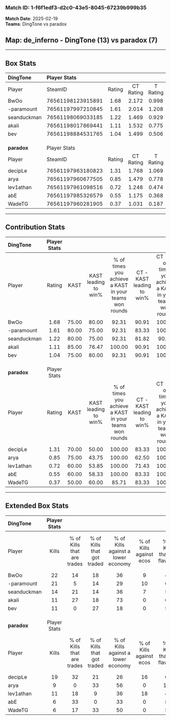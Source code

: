 ### Match ID: 1-f6f1edf3-d2c0-43e5-8045-67239b999b35  
**Match Date**: 2025-02-19  
**Teams**: DingTone vs paradox  

## **Map**: de_inferno - DingTone (13) vs paradox (7)  
---  

## Box Stats  

| **DingTone** | Player Stats      |        |           |          |       |       |       |         |        |      |     |
| :- | :- | :-: | :-: | :-: | :-: | :-: | :-: | :-: | :-: | :-: | :-: |
| Player       | SteamID           | Rating | CT Rating | T Rating | KAST  |  ADR  | Kills | Assists | Deaths | K/D  | HS% |
| BwOo         | 76561198123915891 |  1.68  |   2.172   |  0.998   | 75.00 | 111.8 |  22   |    5    |   10   | 2.20 | 36  |
| -paramount   | 76561197997210845 |  1.61  |   2.014   |  1.208   | 80.00 | 103.6 |  21   |    4    |   11   | 1.91 | 52  |
| seanduckman  | 76561198069033185 |  1.22  |   1.469   |  0.929   | 80.00 | 62.1  |  14   |    3    |   9    | 1.56 | 21  |
| akali        | 76561198017869441 |  1.11  |   1.532   |  0.775   | 85.00 | 71.0  |  11   |    9    |   12   | 0.92 | 45  |
| bev          | 76561198884531765 |  1.04  |   1.499   |  0.506   | 75.00 | 69.7  |  11   |    5    |   11   | 1.00 | 54  |
|              |                   |        |           |          |       |       |       |         |        |      |     |
|              |                   |        |           |          |       |       |       |         |        |      |     |
|              |                   |        |           |          |       |       |       |         |        |      |     |
| **paradox**  | Player Stats      |        |           |          |       |       |       |         |        |      |     |
| Player       | SteamID           | Rating | CT Rating | T Rating | KAST  |  ADR  | Kills | Assists | Deaths | K/D  | HS% |
| decipLe      | 76561197963180823 |  1.31  |   1.768   |  1.069   | 70.00 | 92.9  |  19   |    4    |   15   | 1.27 | 57  |
| arya         | 76561197960677505 |  0.85  |   1.479   |  0.778   | 75.00 | 76.8  |   9   |    7    |   16   | 0.56 | 44  |
| lev1athan    | 76561197961098516 |  0.72  |   1.248   |  0.474   | 60.00 | 55.9  |  11   |    4    |   17   | 0.65 | 63  |
| abE          | 76561197985326579 |  0.55  |   1.175   |  0.368   | 60.00 | 51.9  |   6   |    6    |   15   | 0.40 | 50  |
| WadeTG       | 76561197960281905 |  0.37  |   1.031   |  0.187   | 50.00 | 46.0  |   6   |    3    |   18   | 0.33 | 33  |
---  

## Contribution Stats  

| **DingTone** | Player Stats |       |                      |                                                        |                           |                                                             |                          |                                                            |
| :- | :-: | :-: | :-: | :-: | :-: | :-: | :-: | :-: |
| Player       |    Rating    | KAST  | KAST leading to win% | % of times you achieve a KAST in your teams won rounds | CT - KAST leading to win% | CT - % of times you achieve a KAST in your teams won rounds | T - KAST leading to win% | T - % of times you achieve a KAST in your teams won rounds |
| BwOo         |     1.68     | 75.00 |        80.00         |                         92.31                          |           90.91           |                           100.00                            |          50.00           |                           66.67                            |
| -paramount   |     1.61     | 80.00 |        75.00         |                         92.31                          |           83.33           |                           100.00                            |          50.00           |                           66.67                            |
| seanduckman  |     1.22     | 80.00 |        75.00         |                         92.31                          |           81.82           |                            90.00                            |          60.00           |                           100.00                           |
| akali        |     1.11     | 85.00 |        76.47         |                         100.00                         |           90.91           |                           100.00                            |          50.00           |                           100.00                           |
| bev          |     1.04     | 75.00 |        80.00         |                         92.31                          |           90.91           |                           100.00                            |          50.00           |                           66.67                            |
|              |              |       |                      |                                                        |                           |                                                             |                          |                                                            |
|              |              |       |                      |                                                        |                           |                                                             |                          |                                                            |
|              |              |       |                      |                                                        |                           |                                                             |                          |                                                            |
| **paradox**  | Player Stats |       |                      |                                                        |                           |                                                             |                          |                                                            |
| Player       |    Rating    | KAST  | KAST leading to win% | % of times you achieve a KAST in your teams won rounds | CT - KAST leading to win% | CT - % of times you achieve a KAST in your teams won rounds | T - KAST leading to win% | T - % of times you achieve a KAST in your teams won rounds |
| decipLe      |     1.31     | 70.00 |        50.00         |                         100.00                         |           83.33           |                           100.00                            |          25.00           |                           100.00                           |
| arya         |     0.85     | 75.00 |        43.75         |                         100.00                         |           62.50           |                           100.00                            |          25.00           |                           100.00                           |
| lev1athan    |     0.72     | 60.00 |        53.85         |                         100.00                         |           71.43           |                           100.00                            |          33.33           |                           100.00                           |
| abE          |     0.55     | 60.00 |        58.33         |                         100.00                         |           83.33           |                           100.00                            |          33.33           |                           100.00                           |
| WadeTG       |     0.37     | 50.00 |        60.00         |                         85.71                          |           83.33           |                           100.00                            |          25.00           |                           50.00                            |
---  

## Extended Box Stats  

| **DingTone** | Player Stats |                            |                            |                                    |                         |                              |                                 |        |                             |                                     |                          |                               |                            |
| :- | :-: | :-: | :-: | :-: | :-: | :-: | :-: | :-: | :-: | :-: | :-: | :-: | :-: |
| Player       |    Kills     | % of Kills that are trades | % of Kills that got traded | % of Kills against a lower economy | % of Kills against ecos | % of Kills that are flawless | % of Kills that are close duels | Deaths | % of Deaths that get traded | % of Deaths against a lower economy | % of Deaths against ecos | % of Deaths that are flawless | % of Deaths that are close |
| BwOo         |      22      |             14             |             18             |                 36                 |            9            |              41              |                5                |   10   |             10              |                 30                  |            0             |              50               |             10             |
| -paramount   |      21      |             5              |             14             |                 29                 |           10            |              62              |               10                |   11   |             36              |                 36                  |            9             |              73               |             9              |
| seanduckman  |      14      |             21             |             14             |                 36                 |            7            |              57              |                7                |   9    |             11              |                 11                  |            0             |              100              |             0              |
| akali        |      11      |             27             |             18             |                 73                 |            0            |              64              |               18                |   12   |              8              |                 25                  |            0             |              50               |             8              |
| bev          |      11      |             0              |             27             |                 18                 |            0            |              55              |               18                |   11   |             18              |                 36                  |            0             |              82               |             0              |
|              |              |                            |                            |                                    |                         |                              |                                 |        |                             |                                     |                          |                               |                            |
|              |              |                            |                            |                                    |                         |                              |                                 |        |                             |                                     |                          |                               |                            |
|              |              |                            |                            |                                    |                         |                              |                                 |        |                             |                                     |                          |                               |                            |
| **paradox**  | Player Stats |                            |                            |                                    |                         |                              |                                 |        |                             |                                     |                          |                               |                            |
| Player       |    Kills     | % of Kills that are trades | % of Kills that got traded | % of Kills against a lower economy | % of Kills against ecos | % of Kills that are flawless | % of Kills that are close duels | Deaths | % of Deaths that get traded | % of Deaths against a lower economy | % of Deaths against ecos | % of Deaths that are flawless | % of Deaths that are close |
| decipLe      |      19      |             32             |             21             |                 26                 |           16            |              68              |                5                |   15   |              7              |                  7                  |            0             |              47               |             13             |
| arya         |      9       |             0              |             33             |                 56                 |            0            |             111              |               11                |   16   |             19              |                  6                  |            0             |              75               |             6              |
| lev1athan    |      11      |             18             |             9              |                 36                 |           18            |              45              |                9                |   17   |              6              |                 12                  |            0             |              53               |             0              |
| abE          |      6       |             33             |             0              |                 33                 |            0            |              83              |                0                |   15   |             33              |                 13                  |            0             |              47               |             13             |
| WadeTG       |      6       |             17             |             33             |                 50                 |            0            |              50              |                0                |   18   |             28              |                 11                  |            0             |              44               |             17             |
